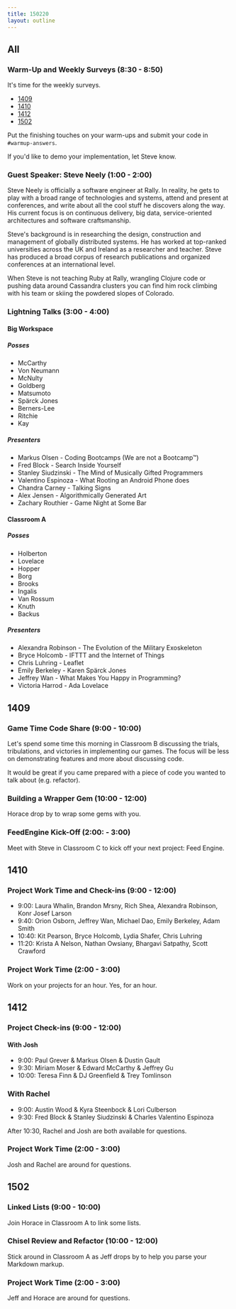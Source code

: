 ```yaml
---
title: 150220
layout: outline
---
```


## All

### Warm-Up and Weekly Surveys (8:30 - 8:50)

It's time for the weekly surveys.

* [1409](https://docs.google.com/a/casimircreative.com/forms/d/1qk2p2PVxTCKi9b8ShPiVMVrZEM5M9DutLJLU1MA60Co/viewform)
* [1410](https://docs.google.com/a/casimircreative.com/forms/d/1-_UAIrBj80NmJmcyFeLZmyDH3C_5zAuD2mM2hWAbNMo/viewform)
* [1412](https://docs.google.com/a/casimircreative.com/forms/d/1Hnz-LeTG-hF4g62IJWioIg_w4YyRtLaGH_NQD-mXnAM/viewform)
* [1502](https://docs.google.com/a/casimircreative.com/forms/d/1tnN0dCaOHK1GXg4OnCwgfwTsV0BKNBTK_pCoNqY4QSg/viewform)

Put the finishing touches on your warm-ups and submit your code in `#warmup-answers`.

If you'd like to demo your implementation, let Steve know.

### Guest Speaker: Steve Neely (1:00 - 2:00)

Steve Neely is officially a software engineer at Rally. In reality, he gets to play with a broad range of technologies and systems, attend and present at conferences, and write about all the cool stuff he discovers along the way. His current focus is on continuous delivery, big data, service-oriented architectures and software craftsmanship.

Steve's background is in researching the design, construction and management of globally distributed systems. He has worked at top-ranked universities across the UK and Ireland as a researcher and teacher. Steve has produced a broad corpus of research publications and organized conferences at an international level.

When Steve is not teaching Ruby at Rally, wrangling Clojure code or pushing data around Cassandra clusters you can find him rock climbing with his team or skiing the powdered slopes of Colorado.

### Lightning Talks (3:00 - 4:00)

#### Big Workspace

##### Posses

* McCarthy
* Von Neumann
* McNulty
* Goldberg
* Matsumoto
* Spärck Jones
* Berners-Lee
* Ritchie
* Kay

##### Presenters

* Markus Olsen - Coding Bootcamps (We are not a Bootcamp™)
* Fred Block - Search Inside Yourself
* Stanley Siudzinski - The Mind of Musically Gifted Programmers
* Valentino Espinoza - What Rooting an Android Phone does
* Chandra Carney - Talking Signs
* Alex Jensen - Algorithmically Generated Art
* Zachary Routhier - Game Night at Some Bar

#### Classroom A

##### Posses

* Holberton
* Lovelace
* Hopper
* Borg
* Brooks
* Ingalis
* Van Rossum
* Knuth
* Backus

##### Presenters

* Alexandra Robinson - The Evolution of the Military Exoskeleton
* Bryce Holcomb - IFTTT and the Internet of Things
* Chris Luhring - Leaflet
* Emily Berkeley - Karen Spärck Jones
* Jeffrey Wan - What Makes You Happy in Programming?
* Victoria Harrod - Ada Lovelace

## 1409

### Game Time Code Share (9:00 - 10:00)

Let's spend some time this morning in Classroom B discussing the trials, tribulations, and victories in implementing our games. The focus will be less on demonstrating features and more about discussing code.

It would be great if you came prepared with a piece of code you wanted to talk about (e.g. refactor).

### Building a Wrapper Gem (10:00 - 12:00)

Horace drop by to wrap some gems with you.

### FeedEngine Kick-Off (2:00: - 3:00)

Meet with Steve in Classroom C to kick off your next project: Feed Engine.

## 1410

### Project Work Time and Check-ins (9:00 - 12:00)

* 9:00: Laura Whalin, Brandon Mrsny, Rich Shea, Alexandra Robinson, Konr Josef Larson
* 9:40: Orion Osborn, Jeffrey Wan, Michael Dao, Emily Berkeley, Adam Smith
* 10:40: Kit Pearson, Bryce Holcomb, Lydia Shafer, Chris Luhring
* 11:20: Krista A Nelson, Nathan Owsiany, Bhargavi Satpathy, Scott Crawford

### Project Work Time (2:00 - 3:00)

Work on your projects for an hour. Yes, for an hour.

## 1412

### Project Check-ins (9:00 - 12:00)

#### With Josh

* 9:00: Paul Grever & Markus Olsen & Dustin Gault
* 9:30: Miriam Moser & Edward McCarthy & Jeffrey Gu
* 10:00: Teresa Finn & DJ Greenfield & Trey Tomlinson

### With Rachel

* 9:00: Austin Wood & Kyra Steenbock & Lori Culberson
* 9:30: Fred Block & Stanley Siudzinski & Charles Valentino Espinoza

After 10:30, Rachel and Josh are both available for questions.

### Project Work Time (2:00 - 3:00)

Josh and Rachel are around for questions.

## 1502

### Linked Lists (9:00 - 10:00)

Join Horace in Classroom A to link some lists.

### Chisel Review and Refactor (10:00 - 12:00)

Stick around in Classroom A as Jeff drops by to help you parse your Markdown markup.

### Project Work Time (2:00 - 3:00)

Jeff and Horace are around for questions.
